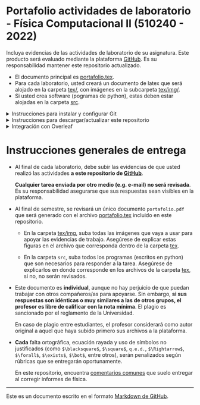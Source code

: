 # Portafolio actividades de laboratorio - Física Computacional II (510240 - 2022)

Incluya evidencias de las actividades de laboratorio de su
asignatura. Este producto será evaluado mediante la plataforma
[GitHub](https://github.com). Es su responsabilidad mantener este
repositorio actualizado.

- El documento principal es [portafolio.tex](portafolio.tex).
- Para cada laboratorio, usted creará un documento de latex que será alojado en la carpeta [tex/](tex/), con imágenes en la subcarpeta [tex/img/](tex/img/).
- Si usted crea software (pogramas de python), estas deben estar alojadas en la carpeta [src](src/).


<details>
	<summary> Instrucciones para instalar y configurar Git </summary>

## Cómo instalar Git
Primero, debes instalar Git en tu sistema operativo:
- [Linux](https://git-scm.com/download/linux)
- [Mac](https://git-scm.com/download/mac)
- [Windows](https://git-scm.com/download/win)

## Configurar usuario
Si ves este documento, significa que ya creaste un usuario y
contraseña en [GitHub](https://github.com).

Luego, debes configurar git para poder comunicar tu computador con
GitHub. Para ello, abre la consola de Git en tu computador (o la
terminal en mac/linux) y escribe:

```git
git config --global user.name "Nombre Apellido"
git config --global user.email "usuario@email.com"
```

Por favor, usa tu nombre real en la primera línea.

A continuación, debes crear una [llave SSH](https://docs.github.com/en/authentication/connecting-to-github-with-ssh/generating-a-new-ssh-key-and-adding-it-to-the-ssh-agent). En la misma consola de Git, escribe:

```git
ssh-keygen -t ed25519 -C "usuario@email.com"
```

Esto creará un archivo `id_ed25519.pub` en tu carpeta personal (`~/.ssh/` en linux/mac, `C:\Users\tu_usuario\.ssh` en windows). **Copia el contenido de ese archivo**.

Finalmente, abre la configuración de GitHub y busca "SSH and GPG keys" ([o pincha este link](https://github.com/settings/keys)). A la derecha, verás un botón verde "New SSH key". En `título` escribe un texto descriptivo de la llave (por ejemplo, "mi computador personal"). En `Key`, pega el contenido del archivo `id_ed25519.pub`. Puedes ver más [detalles aquí](https://docs.github.com/en/authentication/connecting-to-github-with-ssh/adding-a-new-ssh-key-to-your-github-account)

</details>

<details>
<summary> Instrucciones para descargar/actualizar este repositorio </summary>

## Cómo descargar este repositorio

Primero, en el botón "Code" (arriba a la derecha), selecciona "SSH" y luego copia el link, como se muestra en esta imágen:

![clone repo](img/clone-repo.png)

Luego, en tu computador, crea una carpeta donde guardarás los materiales de tus tareas,
por ejemplo `fiscomp2`. Dentro de esta carpeta, escribe el siguiente comando, que creará una carpeta (probablemente de nombre `portafolio-autor`) dentro `fiscomp2` y donde se descargarán los contenidos de este repositorio.


```git
git clone URL   # reemplaza URL por el link que copiaste
```



## Cómo subir tus respuestas al repositorio

Una vez hayas descargado el repositorio, puedes editar, agregar o eliminar los archivos que quieras normalmente dentro de la carpeta `portafolio-autor`). 

Para preparar los cambios de tu repositorio, escribe esta secuencia de comandos en la consola de git:

```git
git add <archivo1> <archivo2> ...
git commit -m "Un mensaje corto que describa los cambios"
```

Repite esta acción cada vez que edites, elimines o agregues archivos a tu trabajo.

Finalmente, antes de cerrar tu computador, asegurate de subir tus archivos a github con:
```git
git push
```
</details>


<details>
	<summary> Integración con Overleaf </summary>

## Integración con overleaf
Note que puede sincronizar este repositorio con [overleaf](https://www.overleaf.com). Así, puede editar los documentos `.tex` en overleaf y subirlos
(casi) inmeditamente a github con un simple click.

Primero, debe permitir que overleaf se comunique con GitHub (depende del tipo de cuenta que usted posee. Si no puede seguir los siguientes pasos, tendrá que editar sus documentos manualmente sin overleaf):
- Inicie sesión en overleaf y diríjase a la [configuración de su
  cuenta](https://www.overleaf.com/user/settings) (Account -> Account
  Settings).
  
- Busque la sección "GitHub Integration" y apriete en el botón "Link
  to your GitHub account". 
  
- En la nueva ventana, inicie sesión en GituHub si es que no lo ha
  hecho. Si aparece una lista de organizaciones, apriete "Grant" en
  cada una de ellas. Luego, apriete en "Authorize overleaf".
  

Una vez haya finalizado el proceso anterior, puede sincronizar sus proyectos entre GitHub y overleaf:
- En overleaf, seleccione "New project" en el menú izquierdo.
- En el menú que aparecerá, seleccione "Import from GitHub".
- Debe aparecer una lista con todos los repositorios en el que usted
  es dueño. Busque el repositorio donde se encuentran los
  documentos latex que quiere sincronizar y apriete en "Import to Overleaf".
  
Los cambios no se sincronizarán automáticamente, debe hacerlo manualmente:
- Seleccione "Menu" en la esquina superior izquierda.
- Luego, busque la opción "GitHub".
  - Si han habido cambios en GitHub, debe importar los cambios a Overleaf: Apriete en "Pull GitHub changes into Overleaf"
  - Si quiere exportar los cambios desde Overleaf, apriete "Push Overleaf changes into GitHub"

</details>


# Instrucciones generales de entrega

- Al final de cada laboratorio, debe subir las evidencias de que usted realizó las actividades **a este repositorio de
  [GitHub](https://github.com)**.
  
  **Cualquier tarea enviada por otro medio (e.g. e-mail) no será
  revisada**. Es su responsabilidad asegurarse que sus respuestas sean
  visibles en la plataforma. 

- Al final de semestre, se revisará un único documento `portafolio.pdf` que será generado con el archivo [portafolio.tex](portafolio.tex) incluido en este repositorio. 
  
  - En la carpeta [tex/img](tex/img), suba todas las imágenes que vaya a usar para
  apoyar las evidencias de trabajo. Asegúrese de explicar estas figuras en el archivo que corresponda dentro de la carpeta [tex](tex/).
  
  - En la carpeta `src`, suba todos los programas (escritos en python) que son necesarios para
  responder a la tarea. Asegúrese de explicarlos en donde corresponde en los archivos de la carpeta [tex](tex/), si no, no serán revisados.
  
- Este documento es **individual**, aunque no hay perjuicio de que puedan trabajar con otros compañeros/as
  para apoyarse. Sin embargo, **si sus respuestas son idénticas
  o muy similares a las de otros grupos, el profesor es libre de
  calificar con la nota mínima**. El plagio es sancionado por el
  reglamento de la Universidad. 
  
  En caso de plagio entre estudiantes, el profesor considerará como autor original a aquel que haya subido primero sus archivos a la plataforma.

- **Cada** falta ortográfica, ecuación rayada y uso de símbolos no
  justificados (como `$\blacksquare$`, `$\square$`, `q.e.d.`,
  `$\Rightarrow$`, `$\forall$`, `$\exists$`, `$\bot$`, entre otros),
  serán penalizados según rúbricas que se entregarán oportunamente.
  
  En este repositorio, encuentra [comentarios
  comunes](comentarios_comunes_informes_fisica__v20210903.pdf) que
  suelo entregar al corregir informes de física.
  





--- 
Este es un documento escrito en el formato [Markdown de
GitHub](https://guides.github.com/features/mastering-markdown/).
